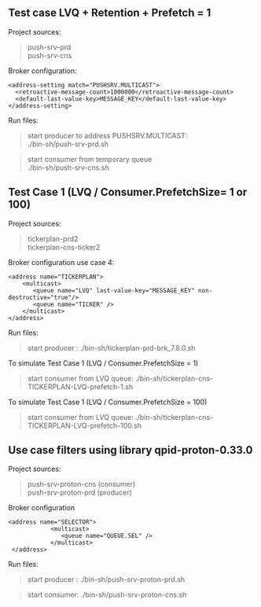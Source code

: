 ##  Test case  LVQ + Retention + Prefetch = 1

Project sources:
>push-srv-prd  
>push-srv-cns  

Broker configuration:
```
<address-setting match="PUSHSRV.MULTICAST">
  <retroactive-message-count>1000000</retroactive-message-count>
  <default-last-value-key>MESSAGE_KEY</default-last-value-key>
</address-setting>
```

Run files:
>start producer to address PUSHSRV.MULTICAST:  
>./bin-sh/push-srv-prd.sh  

>start consumer from temporary queue  
>./bin-sh/push-srv-cns.sh  


## Test Case 1 (LVQ / Consumer.PrefetchSize= 1 or 100)

Project sources:
>tickerplan-prd2  
>tickerplan-cns-ticker2 

Broker configuration use case 4:
```
<address name="TICKERPLAN">
    <multicast>
       <queue name="LVQ" last-value-key="MESSAGE_KEY" non-destructive="true"/>
       <queue name="TICKER" />
    </multicast>
</address>
```
Run files:
>start producer :
>./bin-sh/tickerplan-prd-brk_7.8.0.sh 

To simulate Test Case 1 (LVQ / Consumer.PrefetchSize = 1)

>start consumer from LVQ queue:
>./bin-sh/tickerplan-cns-TICKERPLAN-LVQ-prefetch-1.sh

To simulate Test Case 1 (LVQ / Consumer.PrefetchSize = 100)
>start consumer from LVQ queue:
>./bin-sh/tickerplan-cns-TICKERPLAN-LVQ-prefetch-100.sh





## Use case filters using library qpid-proton-0.33.0

Project sources:
>push-srv-proton-cns (consumer)  
>push-srv-proton-prd (producer)  

Broker configuration
```
<address name="SELECTOR">
            <multicast>
               <queue name="QUEUE.SEL" />
            </multicast>
 </address>
```

Run files:

>start producer :
>./bin-sh/push-srv-proton-prd.sh

>start consumer: 
>./bin-sh/push-srv-proton-cns.sh
